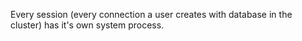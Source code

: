 Every session (every connection a user creates with database in the cluster) has it's own system process. 